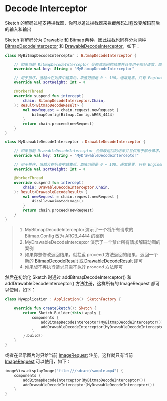 # Decode Interceptor

Sketch 的解码过程支持拦截器，你可以通过拦截器来拦截解码过程改变解码前后的输入和输出

Sketch 将解码分为 Drawable 和 Bitmap 两种，因此拦截也同样分为两种 [BitmapDecodeInterceptor]
和 [DrawableDecodeInterceptor]，如下：

```kotlin
class MyBitmapDecodeInterceptor : BitmapDecodeInterceptor {

    // 如果当前 BitmapDecodeInterceptor 会修改返回的结果并且仅用于部分请求，那么请给一个不重复的 key 用于构建缓存 key，否则给 null 即可
    override val key: String = "MyBitmapDecodeInterceptor"

    // 用于排序，值越大在列表中越靠后。取值范围是 0 ~ 100。通常是零。只有 EngineBitmapDecodeInterceptor 可以是 100
    override val sortWeight: Int = 0

    @WorkerThread
    override suspend fun intercept(
        chain: BitmapDecodeInterceptor.Chain,
    ): Result<BitmapDecodeResult> {
        val newRequest = chain.request.newRequest {
            bitmapConfig(Bitmap.Config.ARGB_4444)
        }
        return chain.proceed(newRequest)
    }
}

class MyDrawableDecodeInterceptor : DrawableDecodeInterceptor {

    // 如果当前 DrawableDecodeInterceptor 会修改返回的结果并且仅用于部分请求，那么请给一个不重复的 key 用于构建缓存 key，否则给 null 即可
    override val key: String = "MyDrawableDecodeInterceptor"

    // 用于排序，值越大在列表中越靠后。取值范围是 0 ~ 100。通常是零。只有 EngineDrawableDecodeInterceptor 可以是 100
    override val sortWeight: Int = 0

    @WorkerThread
    override suspend fun intercept(
        chain: DrawableDecodeInterceptor.Chain,
    ): Result<DrawableDecodeResult> {
        val newRequest = chain.request.newRequest {
            disallowAnimatedImage()
        }
        return chain.proceed(newRequest)
    }
}
```

> 1. MyBitmapDecodeInterceptor 演示了一个将所有请求的 Bitmap.Config 改为 ARGB_4444 的案例
> 2. MyDrawableDecodeInterceptor 演示了一个禁止所有请求解码动图的案例
> 3. 如果你想修改返回结果，就拦截 proceed 方法返回的结果，返回一个新的 [BitmapDecodeResult] 或 [DrawableDecodeResult] 即可
> 4. 如果想不再执行请求只需不执行 proceed 方法即可

然后在初始化 Sketch 时通过 addBitmapDecodeInterceptor() 和 addDrawableDecodeInterceptor() 方法注册，这样所有的
ImageRequest 都可以使用，如下：

```kotlin
class MyApplication : Application(), SketchFactory {

    override fun createSketch(): Sketch {
        return Sketch.Builder(this).apply {
            components {
                addBitmapDecodeInterceptor(MyBitmapDecodeInterceptor())
                addDrawableDecodeInterceptor(MyDrawableDecodeInterceptor())
            }
        }.build()
    }
}
```

或者在显示图片时只给当前 [ImageRequest] 注册，这样就只有当前 [ImageRequest] 可以使用，如下：

```kotlin
imageView.displayImage("file:///sdcard/sample.mp4") {
    components {
        addBitmapDecodeInterceptor(MyBitmapDecodeInterceptor())
        addDrawableDecodeInterceptor(MyDrawableDecodeInterceptor())
    }
}
```

[BitmapDecodeInterceptor]: ../../sketch-core/src/main/java/com/github/panpf/sketch/decode/BitmapDecodeInterceptor.kt

[DrawableDecodeInterceptor]: ../../sketch-core/src/main/java/com/github/panpf/sketch/decode/DrawableDecodeInterceptor.kt

[BitmapDecodeResult]: ../../sketch-core/src/main/java/com/github/panpf/sketch/decode/BitmapDecodeResult.kt

[DrawableDecodeResult]: ../../sketch-core/src/main/java/com/github/panpf/sketch/decode/DrawableDecodeResult.kt

[ImageRequest]: ../../sketch-core/src/main/java/com/github/panpf/sketch/request/ImageRequest.kt
